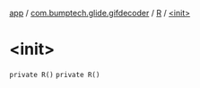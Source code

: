 [app](../../index.md) / [com.bumptech.glide.gifdecoder](../index.md) / [R](index.md) / [&lt;init&gt;](./-init-.md)

# &lt;init&gt;

`private R()`
`private R()`